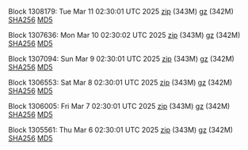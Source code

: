 Block 1308179: Tue Mar 11 02:30:01 UTC 2025 [zip](https://files.01coin.io/mainnet/2025-03-11/bootstrap.dat.zip) (343M) [gz](https://files.01coin.io/mainnet/2025-03-11/bootstrap.dat.tar.gz) (342M) [SHA256](https://files.01coin.io/mainnet/2025-03-11/sha256.txt) [MD5](https://files.01coin.io/mainnet/2025-03-11/md5.txt)

Block 1307636: Mon Mar 10 02:30:02 UTC 2025 [zip](https://files.01coin.io/mainnet/2025-03-10/bootstrap.dat.zip) (343M) [gz](https://files.01coin.io/mainnet/2025-03-10/bootstrap.dat.tar.gz) (342M) [SHA256](https://files.01coin.io/mainnet/2025-03-10/sha256.txt) [MD5](https://files.01coin.io/mainnet/2025-03-10/md5.txt)

Block 1307094: Sun Mar  9 02:30:01 UTC 2025 [zip](https://files.01coin.io/mainnet/2025-03-09/bootstrap.dat.zip) (343M) [gz](https://files.01coin.io/mainnet/2025-03-09/bootstrap.dat.tar.gz) (342M) [SHA256](https://files.01coin.io/mainnet/2025-03-09/sha256.txt) [MD5](https://files.01coin.io/mainnet/2025-03-09/md5.txt)

Block 1306553: Sat Mar  8 02:30:01 UTC 2025 [zip](https://files.01coin.io/mainnet/2025-03-08/bootstrap.dat.zip) (343M) [gz](https://files.01coin.io/mainnet/2025-03-08/bootstrap.dat.tar.gz) (342M) [SHA256](https://files.01coin.io/mainnet/2025-03-08/sha256.txt) [MD5](https://files.01coin.io/mainnet/2025-03-08/md5.txt)

Block 1306005: Fri Mar  7 02:30:01 UTC 2025 [zip](https://files.01coin.io/mainnet/2025-03-07/bootstrap.dat.zip) (343M) [gz](https://files.01coin.io/mainnet/2025-03-07/bootstrap.dat.tar.gz) (342M) [SHA256](https://files.01coin.io/mainnet/2025-03-07/sha256.txt) [MD5](https://files.01coin.io/mainnet/2025-03-07/md5.txt)

Block 1305561: Thu Mar  6 02:30:01 UTC 2025 [zip](https://files.01coin.io/mainnet/2025-03-06/bootstrap.dat.zip) (343M) [gz](https://files.01coin.io/mainnet/2025-03-06/bootstrap.dat.tar.gz) (342M) [SHA256](https://files.01coin.io/mainnet/2025-03-06/sha256.txt) [MD5](https://files.01coin.io/mainnet/2025-03-06/md5.txt)
